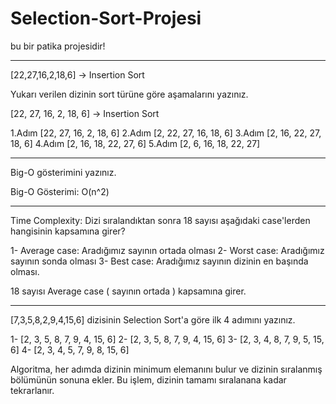 # Selection-Sort-Projesi
bu bir patika projesidir!

******
[22,27,16,2,18,6] -> Insertion Sort

Yukarı verilen dizinin sort türüne göre aşamalarını yazınız.

[22, 27, 16, 2, 18, 6] -> Insertion Sort

1.Adım   [22, 27, 16, 2, 18, 6]
2.Adım   [2, 22, 27, 16, 18, 6]
3.Adım   [2, 16, 22, 27, 18, 6]
4.Adım   [2, 16, 18, 22, 27, 6]
5.Adım   [2, 6, 16, 18, 22, 27]

******
Big-O gösterimini yazınız.

Big-O Gösterimi: O(n^2)

******
Time Complexity: Dizi sıralandıktan sonra 18 sayısı aşağıdaki case'lerden hangisinin kapsamına girer?

1-   Average case:   Aradığımız sayının ortada olması
2-   Worst case:     Aradığımız sayının sonda olması
3-   Best case:      Aradığımız sayının dizinin en başında olması.

18 sayısı Average case ( sayının ortada ) kapsamına girer.

*******
[7,3,5,8,2,9,4,15,6] dizisinin Selection Sort'a göre ilk 4 adımını yazınız.


1-  [2, 3, 5, 8, 7, 9, 4, 15, 6]
2-  [2, 3, 5, 8, 7, 9, 4, 15, 6]
3-  [2, 3, 4, 8, 7, 9, 5, 15, 6]
4-  [2, 3, 4, 5, 7, 9, 8, 15, 6]


Algoritma, her adımda dizinin minimum elemanını bulur ve dizinin sıralanmış bölümünün sonuna ekler. Bu işlem, dizinin tamamı sıralanana kadar tekrarlanır.


